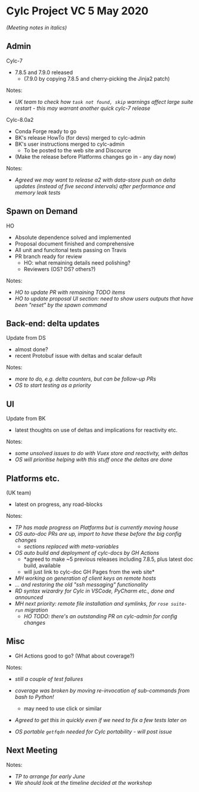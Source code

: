 # Cylc Project VC 5 May 2020

*(Meeting notes in italics)*

## Admin

Cylc-7
- 7.8.5 and 7.9.0 released
  - (7.9.0 by copying 7.8.5 and cherry-picking the Jinja2 patch)

Notes:
- *UK team to check how `task not found, skip` warnings affect large suite
  restart - this may warrant another quick cylc-7 release*
 
Cylc-8.0a2
- Conda Forge ready to go
- BK's release HowTo (for devs) merged to cylc-admin
- BK's user instructions merged to cylc-admin
  - To be posted to the web site and Discource 
- (Make the release before Platforms changes go in - any day now)

Notes:
- *Agreed we may want to release a2 with data-store push on delta updates
  (instead of five second intervals) after performance and memory leak tests*

## Spawn on Demand

HO
- Absolute dependence solved and implemented
- Proposal document finished and comprehensive
- All unit and funcitonal tests passing on Travis
- PR branch ready for review
   - HO: what remaining details need polishing?
   - Reviewers (OS? DS? others?)

Notes:
- *HO to update PR with remaining TODO items*
- *HO to update proposal UI section: need to show users outputs that have been
  "reset" by the spawn command*

## Back-end: delta updates

Update from DS 

- almost done?
- recent Protobuf issue with deltas and scalar default

Notes:
- *more to do, e.g. delta counters, but can be follow-up PRs*
- *OS to start testing as a priority*
 
## UI

Update from BK

- latest thoughts on use of deltas and implications for reactivity etc.

Notes:
- *some unsolved issues to do with Vuex store and reactivity, with deltas*
- *OS will prioritise helping with this stuff once the deltas are done*

## Platforms etc.

(UK team)
- latest on progress, any road-blocks

Notes:
- *TP has made progress on Platforms but is currently moving house*
- *OS auto-doc PRs are up, import to have these before the big config changes*
    - *sections replaced with meta-variables*
- *OS auto build and deployment of cylc-docs by GH Actions*
    - *agreed to make ~5 previous releases including 7.8.5, plus latest doc
      build, available
    - will just link to cylc-doc GH Pages from the web site*
- *MH working on generation of client keys on remote hosts*
- *... and restoring the old "ssh messaging" functionality*
- *RD syntax wizardry for Cylc in VSCode, PyCharm etc., done and announced*
- *MH next priority: remote file installation and symlinks, for `rose suite-run` migration*
  - *HO TODO: there's an outstanding PR on cylc-admin for config changes*

## Misc

- GH Actions good to go? (What about coverage?)

Notes:
- *still a couple of test failures*
- *coverage was broken by moving re-invocation of sub-commands from bash to Python!*
   - may need to use click or similar
- *Agreed to get this in quickly even if we need to fix a few tests later on*

- *OS portable `getfqdn` needed for Cylc portability - will post issue*

## Next Meeting

Notes:
- *TP to arrange for early June*
- *We should look at the timeline decided at the workshop*
